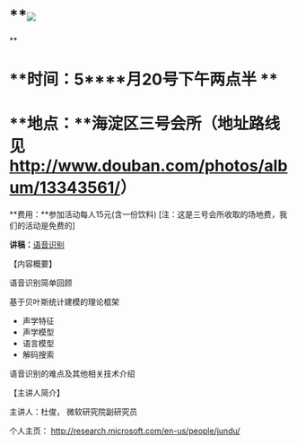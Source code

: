 # **![ ](http://www.swarma.org/UserFiles/Image/activity/darwin.jpg)  
**

# **时间：5****月20号下午两点半 **

# **地点：**海淀区三号会所（地址路线见 <http://www.douban.com/photos/album/13343561/>）

**费用：**参加活动每人15元(含一份饮料) [注：这是三号会所收取的场地费，我们的活动是免费的]

**讲稿：**[语音识别](http://www.swarma.org/download.php?id=438)

【内容概要】

语音识别简单回顾

基于贝叶斯统计建模的理论框架

  * 声学特征
  * 声学模型
  * 语言模型
  * 解码搜索

语音识别的难点及其他相关技术介绍

  

【主讲人简介】

主讲人：杜俊， 微软研究院副研究员

个人主页： <http://research.microsoft.com/en-us/people/jundu/>

  

  

#


